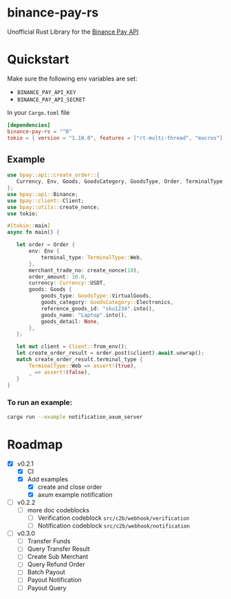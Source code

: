 # binance-pay-rs

Unofficial Rust Library for the [Binance Pay API](https://developers.binance.com/docs/binance-pay/introduction)


# Quickstart

Make sure the following env variables are set:
  - `BINANCE_PAY_API_KEY`
  - `BINANCE_PAY_API_SECRET`
  

In your `Cargo.toml` file
```toml
[dependencies]
binance-pay-rs = "^0"
tokio = { version = "1.18.0", features = ["rt-multi-thread", "macros"] }
```

## Example 

```rust
use bpay::api::create_order::{
   Currency, Env, Goods, GoodsCategory, GoodsType, Order, TerminalType,
};
use bpay::api::Binance;
use bpay::client::Client;
use bpay::utils::create_nonce;
use tokio;

#[tokio::main]
async fn main() {

   let order = Order {
       env: Env {
           terminal_type: TerminalType::Web,
       },
       merchant_trade_no: create_nonce(10),
       order_amount: 10.0,
       currency: Currency::USDT,
       goods: Goods {
           goods_type: GoodsType::VirtualGoods,
           goods_category: GoodsCategory::Electronics,
           reference_goods_id: "sku1234".into(),
           goods_name: "Laptop".into(),
           goods_detail: None,
       },
   };

   let mut client = Client::from_env();
   let create_order_result = order.post(&client).await.unwrap();
   match create_order_result.terminal_type {
       TerminalType::Web => assert!(true),
       _ => assert!(false),
   }
}
```

### To run an example: 
```sh
cargo run --example notification_axum_server
```

# Roadmap

- [x] v0.2.1
    - [x] CI
    - [x] Add examples
        - [x] create and close order
        - [x] axum example notification

- [ ] v0.2.2
    - [ ] more doc codeblocks
        - [ ] Verification codeblock `src/c2b/webhook/verification` 
        - [ ] Notification codeblock `src/c2b/webhook/notification` 

- [ ] v0.3.0
    - [ ] Transfer Funds 
    - [ ] Query Transfer Result
    - [ ] Create Sub Merchant
    - [ ] Query Refund Order
    - [ ] Batch Payout
    - [ ] Payout Notification
    - [ ] Payout Query 
